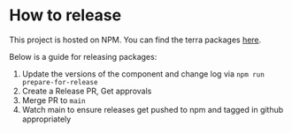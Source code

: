 # How to release

This project is hosted on NPM.  You can find the terra packages [here][project-url].

Below is a guide for releasing packages:

1. Update the versions of the component and change log via `npm run prepare-for-release`
2. Create a Release PR, Get approvals
3. Merge PR to `main`
4. Watch main to ensure releases get pushed to npm and tagged in github appropriately

[project-url]: https://www.npmjs.com/org/cerner/team/terra-ui